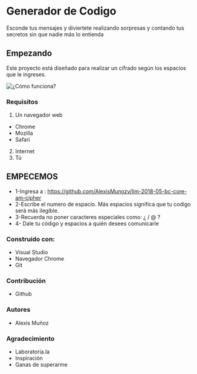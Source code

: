 # Generador de Codigo

Esconde tus mensajes y diviertete realizando sorpresas y contando tus secretos sin que nadie más lo entienda

## Empezando

Este proyecto está diseñado para realizar un cifrado según los espacios que le ingreses.

![¿Cómo funciona?](Imagenes/CC.png, "¿Cómo funciona el cifrado?")

### Requisitos

1. Un navegador web

* Chrome
* Mozilla
* Safari

2. Internet
3. Tú

## EMPECEMOS
 * 1-Ingresa a : https://github.com/AlexisMunozv/lim-2018-05-bc-core-am-cipher
 * 2-Escribe el numero de espacio. Más espacios significa que tu   codigo será más ilegible.
 * 3-Recuerda no poner caracteres especiales como: ¿ / @ ?
 * 4- Dale tu código y espacios a quién desees comunicarle


### Construído con:

* Visual Studio
* Navegador Chrome
* Git

### Contribución

* Github

### Autores

* Alexis Muñoz

### Agradecimiento

* Laboratoria.la
* Inspiración 
* Ganas de superarme